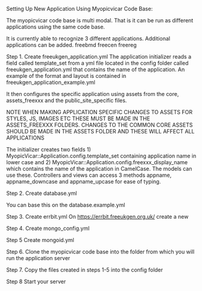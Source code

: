 Setting Up New Application Using Myopicvicar Code Base:

The myopicvicar code base is multi modal. That is it can be run as different applications using the same code base.

It is currently able to recognize 3 different applications. Additional applications can be added.
  freebmd
  freecen
  freereg


Step 1. Create freeukgen_application.yml
The application initializer reads a field called template_set from a yml file located in the config folder called freeukgen_application.yml that contains the name of the application. An example of the format and layout is contained in freeukgen_application_example.yml

It then configures the specific application using assets from the core, assets_freexxx and the public_site_specific files.

NOTE WHEN MAKING APPLICATION SPECIFIC CHANGES TO ASSETS FOR STYLES, JS, IMAGES ETC THESE MUST BE MADE IN THE ASSETS_FREEXXX FOLDERS. CHANGES TO THE COMMON CORE ASSETS SHOULD BE MADE IN THE ASSETS FOLDER AND THESE WILL AFFECT ALL APPLICATIONS

The initializer creates two fields 1) MyopicVicar::Application.config.template_set containing application name in lower case and 2) MyopicVicar::Application.config.freexxx_display_name which contains the name of the application in CamelCase. The models can use these. Controllers and views can access 3 methods appname, appname_downcase and appname_upcase for ease of typing.

Step 2. Create database.yml

  You can base this on the database.example.yml

Step 3. Create errbit.yml
  On https://errbit.freeukgen.org.uk/ create a new

Step 4. Create mongo_config.yml

Step 5 Create mongoid.yml

Step 6. Clone the myopicvicar code base
 into the folder from which you will run the application server

Step 7. Copy the files created in steps 1-5 into the config folder

Step 8 Start your server


